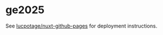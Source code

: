 # ge2025

See [lucpotage/nuxt-github-pages](https://github.com/lucpotage/nuxt-github-pages/) for deployment instructions.
